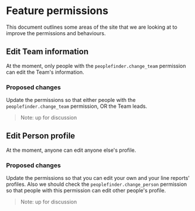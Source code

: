 # Feature permissions

This document outlines some areas of the site that we are looking at to improve the permissions and behaviours.

## Edit Team information

At the moment, only people with the `peoplefinder.change_team` permission can edit the Team's information.

### Proposed changes

Update the permissions so that either people with the `peoplefinder.change_team` permission, OR the Team leads.

> Note: up for discussion

## Edit Person profile

At the moment, anyone can edit anyone else's profile.

### Proposed changes

Update the permissions so that you can edit your own and your line reports' profiles. Also we should check the `peoplefinder.change_person` permission so that people with this permission can edit other people's profile.

> Note: up for discussion
